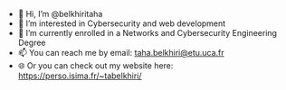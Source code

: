 - 👋 Hi, I’m @belkhiritaha
- 👀 I’m interested in Cybersecurity and web development
- 🌱 I’m currently enrolled in a Networks and Cybersecurity Engineering Degree
- 📫 You can reach me by email: taha.belkhiri@etu.uca.fr
- 🌐 Or you can check out my website here: https://perso.isima.fr/~tabelkhiri/

<!---
belkhiritaha/belkhiritaha is a ✨ special ✨ repository because its `README.md` (this file) appears on your GitHub profile.
You can click the Preview link to take a look at your changes.
--->
